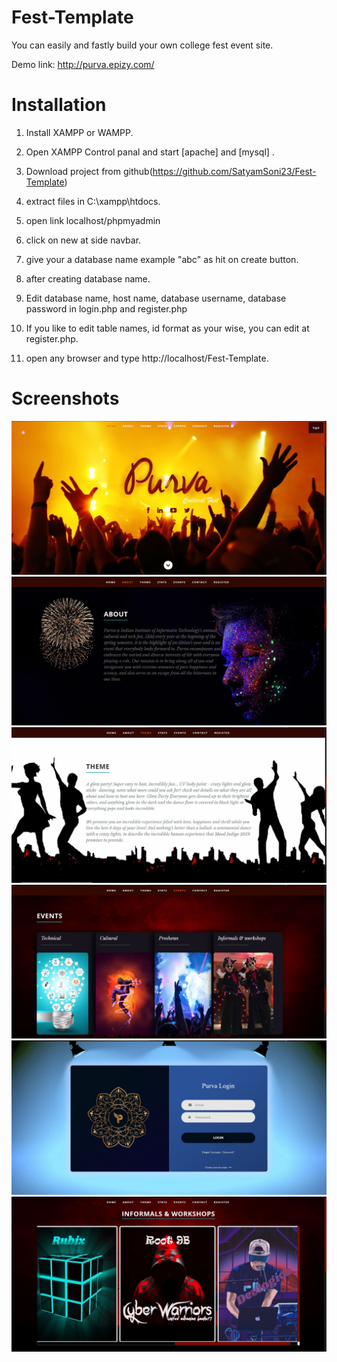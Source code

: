 # Fest-Template
You can easily and fastly build your own college fest event site.

Demo link: http://purva.epizy.com/

# Installation

1. Install XAMPP or WAMPP.

2. Open XAMPP Control panal and start [apache] and [mysql] .

3. Download project from github(https://github.com/SatyamSoni23/Fest-Template) 
    
4. extract files in C:\\xampp\htdocs\.

5. open link localhost/phpmyadmin

6. click on new at side navbar.

7. give your a database name example "abc" as  hit on create button.

8. after creating database name.

9. Edit database name, host name, database username, database password in login.php and register.php

10. If you like to edit table names, id format as your wise,  you can edit at register.php.

11. open any browser and type http://localhost/Fest-Template.

# Screenshots

![Image of adduser](https://github.com/SatyamSoni23/Fest-Template/blob/master/Screenshots/home1.JPG)
![Image of adduser](https://github.com/SatyamSoni23/Fest-Template/blob/master/Screenshots/home2.JPG)
![Image of adduser](https://github.com/SatyamSoni23/Fest-Template/blob/master/Screenshots/home3.JPG)
![Image of adduser](https://github.com/SatyamSoni23/Fest-Template/blob/master/Screenshots/home4.JPG)
![Image of adduser](https://github.com/SatyamSoni23/Fest-Template/blob/master/Screenshots/login.JPG)
![Image of adduser](https://github.com/SatyamSoni23/Fest-Template/blob/master/Screenshots/shows2.JPG)
